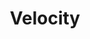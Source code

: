 ---
title:			"Velocity"
slug:			velocity
src:			https://wrapbootstrap.com/theme/velocity-designed-for-products-WB0N38R04?ref=StartBootstrap
categories:		premium featured
bump:			"Designed for Products"
img-src:		/img/premium/velocity.jpg
img-desc:		"Velocity - Bootstrap eCommerce Theme"
---